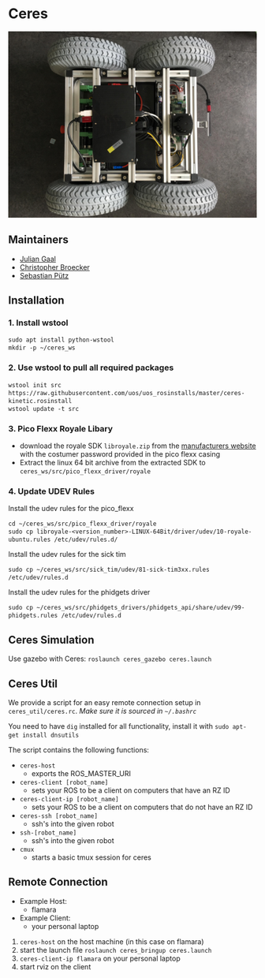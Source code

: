 # Ceres

![ceres_robot](docs/images/ceres_robot.jpg?raw=true "ceres_robot")

## Maintainers
* [Julian Gaal](mailto:gjulian@uos.de)
* [Christopher Broecker](mailto:chbroecker@uos.de)
* [Sebastian Pütz](mailto:spuetz@uos.de)

## Installation

### 1. Install wstool
```
sudo apt install python-wstool
mkdir -p ~/ceres_ws
```

### 2. Use wstool to pull all required packages
```
wstool init src https://raw.githubusercontent.com/uos/uos_rosinstalls/master/ceres-kinetic.rosinstall
wstool update -t src
```

### 3. Pico Flexx Royale Libary
* download the royale SDK `libroyale.zip` from the [manufacturers website](http://pmdtec.com/picofamily/software/) with the costumer password provided in the pico flexx casing
* Extract the linux 64 bit archive from the extracted SDK to `ceres_ws/src/pico_flexx_driver/royale`

### 4. Update UDEV Rules
Install the udev rules for the pico_flexx
```
cd ~/ceres_ws/src/pico_flexx_driver/royale
sudo cp libroyale-<version_number>-LINUX-64Bit/driver/udev/10-royale-ubuntu.rules /etc/udev/rules.d/
```

Install the udev rules for the sick tim
```
sudo cp ~/ceres_ws/src/sick_tim/udev/81-sick-tim3xx.rules /etc/udev/rules.d
```
Install the udev rules for the phidgets driver
```
sudo cp ~/ceres_ws/src/phidgets_drivers/phidgets_api/share/udev/99-phidgets.rules /etc/udev/rules.d
```

## Ceres Simulation
Use gazebo with Ceres: `roslaunch ceres_gazebo ceres.launch`

## Ceres Util
We provide a script for an easy remote connection setup in `ceres_util/ceres.rc`.
*Make sure it is sourced in `~/.bashrc`*

You need to have `dig` installed for all functionality, install it with `sudo apt-get install dnsutils`

The script contains the following functions:
* `ceres-host`
  * exports the ROS_MASTER_URI
* `ceres-client [robot_name]`
  * sets your ROS to be a client on computers that have an RZ ID
* `ceres-client-ip [robot_name]`
  * sets your ROS to be a client on computers that do not have an RZ ID
* `ceres-ssh [robot_name]`
  * ssh's into the given robot
* `ssh-[robot_name]`
  * ssh's into the given robot
* `cmux`
  * starts a basic tmux session for ceres

## Remote Connection
* Example Host:
  * flamara
* Example Client:
  * your personal laptop


1. `ceres-host` on the host machine (in this case on flamara)
2. start the launch file `roslaunch ceres_bringup ceres.launch`
3. `ceres-client-ip flamara` on your personal laptop
4. start rviz on the client
